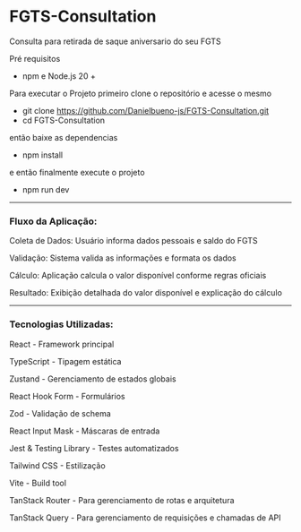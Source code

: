 # FGTS-Consultation

Consulta para retirada de saque aniversario do seu FGTS

Pré requisitos

- npm e Node.js 20 +

Para executar o Projeto primeiro clone o repositório e acesse o mesmo 

- git clone https://github.com/Danielbueno-js/FGTS-Consultation.git
- cd FGTS-Consultation


então baixe as dependencias

- npm install

e então finalmente execute o projeto

 - npm run dev

--------------------------

### Fluxo da Aplicação:

Coleta de Dados: Usuário informa dados pessoais e saldo do FGTS

Validação: Sistema valida as informações e formata os dados

Cálculo: Aplicação calcula o valor disponível conforme regras oficiais

Resultado: Exibição detalhada do valor disponível e explicação do cálculo


---------------------

### Tecnologias Utilizadas:

React - Framework principal

TypeScript - Tipagem estática

Zustand - Gerenciamento de estados globais

React Hook Form - Formulários

Zod - Validação de schema

React Input Mask - Máscaras de entrada

Jest & Testing Library - Testes automatizados

Tailwind CSS - Estilização

Vite - Build tool

TanStack Router - Para gerenciamento de rotas e arquitetura

TanStack Query - Para gerenciamento de requisições e chamadas de API

